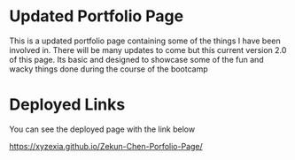 # Updated Portfolio Page

This is a updated portfolio page containing some of the things I have been involved in. 
There will be many updates to come but this current version 2.0 of this page.
Its basic and designed to showcase some of the fun and wacky things done during the course of the bootcamp

# Deployed Links

You can see the deployed page with the link below 

https://xyzexia.github.io/Zekun-Chen-Porfolio-Page/


